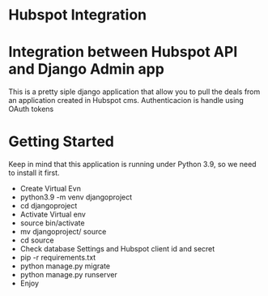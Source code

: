 # Hubspot Integration
# Integration between Hubspot API and Django Admin app
This is a pretty siple django application that allow you to pull the deals from an application created in Hubspot cms.
Authenticacion is handle using OAuth tokens 

# Getting Started
Keep in mind that this application is running under Python 3.9, so we need to install it first.

 - Create Virtual Evn
 - python3.9 -m venv djangoproject
 - cd djangoproject
 - Activate Virtual env
 - source bin/activate
 - mv djangoproject/ source
 - cd source
 - Check database Settings and Hubspot client id and secret
 - pip -r requirements.txt
 - python manage.py migrate
 - python manage.py runserver
 - Enjoy
